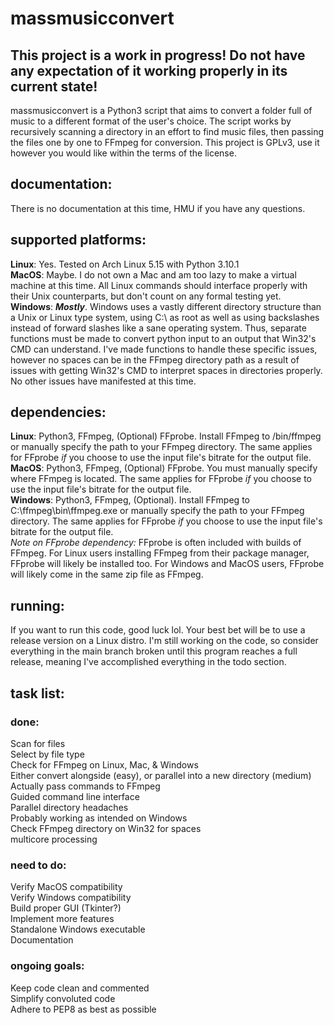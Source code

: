 # massmusicconvert

## This project is a work in progress! Do not have any expectation of it working properly in its current state!  

massmusicconvert is a Python3 script that aims to convert a folder full of music to a different format of the user's choice. The script works by recursively scanning a directory in an effort to find music files, then passing the files one by one to FFmpeg for conversion. This project is GPLv3, use it however you would like within the terms of the license.  

## documentation:

There is no documentation at this time, HMU if you have any questions.  

## supported platforms:

**Linux**: Yes. Tested on Arch Linux 5.15 with Python 3.10.1  
**MacOS**: Maybe. I do not own a Mac and am too lazy to make a virtual machine at this time. All Linux commands should interface properly with their Unix counterparts, but don't count on any formal testing yet.  
**Windows**: ***Mostly***. Windows uses a vastly different directory structure than a Unix or Linux type system, using C:\ as root as well as using backslashes instead of forward slashes like a sane operating system. Thus, separate functions must be made to convert python input to an output that Win32's CMD can understand. I've made functions to handle these specific issues, however no spaces can be in the FFmpeg directory path as a result of issues with getting Win32's CMD to interpret spaces in directories properly. No other issues have manifested at this time.

## dependencies:

**Linux**: Python3, FFmpeg, (Optional) FFprobe. Install FFmpeg to /bin/ffmpeg or manually specify the path to your FFmpeg directory. The same applies for FFprobe *if* you choose to use the input file's bitrate for the output file.  
**MacOS**: Python3, FFmpeg, (Optional) FFprobe. You must manually specify where FFmpeg is located. The same applies for FFprobe *if* you choose to use the input file's bitrate for the output file.  
**Windows**: Python3, FFmpeg, (Optional). Install FFmpeg to C:\ffmpeg\bin\ffmpeg.exe or manually specify the path to your FFmpeg directory. The same applies for FFprobe *if* you choose to use the input file's bitrate for the output file.    
*Note on FFprobe dependency:* FFprobe is often included with builds of FFmpeg. For Linux users installing FFmpeg from their package manager, FFprobe will likely be installed too. For Windows and MacOS users, FFprobe will likely come in the same zip file as FFmpeg.

## running:

If you want to run this code, good luck lol. Your best bet will be to use a release version on a Linux distro. I'm still working on the code, so consider everything in the main branch broken until this program reaches a full release, meaning I've accomplished everything in the todo section.

## task list:

### done:

Scan for files  
Select by file type  
Check for FFmpeg on Linux, Mac, & Windows  
Either convert alongside (easy), or parallel into a new directory (medium)  
Actually pass commands to FFmpeg  
Guided command line interface  
Parallel directory headaches  
Probably working as intended on Windows  
Check FFmpeg directory on Win32 for spaces  
multicore processing  

### need to do:

Verify MacOS compatibility  
Verify Windows compatibility  
Build proper GUI (Tkinter?)  
Implement more features  
Standalone Windows executable  
Documentation  

### ongoing goals:

Keep code clean and commented  
Simplify convoluted code  
Adhere to PEP8 as best as possible  
